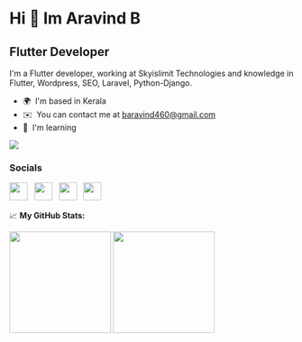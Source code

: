 
Hi 👋 Im Aravind B
=============================

Flutter Developer
----------------------------------

I'm a Flutter developer, working at Skyislimit Technologies and knowledge in Flutter, Wordpress, SEO, Laravel, Python-Django.

* 🌍  I'm based in Kerala
* ✉️  You can contact me at [baravind460@gmail.com](mailto:baravind460@gmail.com)
* 🧠  I'm learning

![](https://komarev.com/ghpvc/?username=aravind-b-dev)  

### Socials

<a href="https://github.com/aravind-b-dev" target="_blank" rel="noreferrer"><img src="https://raw.githubusercontent.com/danielcranney/readme-generator/main/public/icons/socials/github.svg" width="32" height="32" /></a> &nbsp; <a href="https://www.instagram.com/_aravind_b._/" target="_blank" rel="noreferrer"><img src="https://raw.githubusercontent.com/danielcranney/readme-generator/main/public/icons/socials/instagram.svg" width="32" height="32" /></a> &nbsp; <a href="https://www.linkedin.com/in/aravind-b-3863611b6/" target="_blank" rel="noreferrer"><img src="https://raw.githubusercontent.com/danielcranney/readme-generator/main/public/icons/socials/linkedin.svg" width="32" height="32" /></a> &nbsp; <a href="https://stackoverflow.com/users/15074376/aravind-b" target="_blank" rel="noreferrer"><img src="https://raw.githubusercontent.com/danielcranney/readme-generator/main/public/icons/socials/stackoverflow.svg" width="32" height="32" /></a> </p>

📈 **My GitHub Stats:**



<p>
  <img height="180em" src="https://github-readme-stats.vercel.app/api?username=aravind-b-dev&show_icons=true&hide_border=true&&count_private=true&include_all_commits=true" />
  <img height="180em" src="https://github-readme-stats.vercel.app/api/top-langs/?username=aravind-b-dev&exclude_repo=KNN-Image-Classification&show_icons=true&hide_border=true&layout=compact&langs_count=8"/>
</p> 




<!--
## 💼 Skills

![](https://img.shields.io/badge/Code-Flutter-informational?style=flat&logo=flutter&logoColor=white&color=4AB197)
![](https://img.shields.io/badge/Code-Dart-informational?style=flat&logo=dart&logoColor=white&color=4AB197)
![](https://img.shields.io/badge/Code-Wordpress-informational?style=flat&logo=wordpress&logoColor=white&color=4AB197)
![](https://img.shields.io/badge/Code-Laravel-informational?style=flat&logo=laravel&logoColor=white&color=4AB197)
![](https://img.shields.io/badge/Tool-Git-informational?style=flat&logo=git&logoColor=white&color=4AB197)
![](https://img.shields.io/badge/Tool-Postman-informational?style=flat&logo=postman&logoColor=white&color=4AB197)
![](https://img.shields.io/badge/Tool-Trello-informational?style=flat&logo=trello&logoColor=white&color=4AB197)
![](https://img.shields.io/badge/Tool-AdbobeXd-informational?style=flat&logo=adobexd&logoColor=white&color=4AB197)
![](https://img.shields.io/badge/Code-Python-informational?style=flat&logo=python&logoColor=white&color=4AB197)
![](https://img.shields.io/badge/Code-Django-informational?style=flat&logo=django&logoColor=white&color=4AB197)
![](https://img.shields.io/badge/Tool-AndroidStudio-informational?style=flat&logo=androidstudio&logoColor=white&color=4AB197)
![](https://img.shields.io/badge/Tool-XCode-informational?style=flat&logo=xcode&logoColor=white&color=4AB197)
![](https://img.shields.io/badge/Code-Android-informational?style=flat&logo=android&logoColor=white&color=4AB197)
![](https://img.shields.io/badge/Code-iOS-informational?style=flat&logo=ios&logoColor=white&color=4AB197)
![](https://img.shields.io/badge/Code-MySQL-informational?style=flat&logo=MySQL&logoColor=white&color=4AB197)
![](https://img.shields.io/badge/Tool-GitHub-informational?style=flat&logo=GitHub&logoColor=white&color=4AB197)
![](https://img.shields.io/badge/Tool-GitLab-informational?style=flat&logo=GitLab&logoColor=white&color=4AB197)
![](https://img.shields.io/badge/Tool-Bitbucket-informational?style=flat&logo=Bitbucket&logoColor=white&color=4AB197)

<details>
<summary>More Skills</summary>
<br>

![](https://img.shields.io/badge/Code-HTML-informational?style=flat&logo=html-CSS&logoColor=white&color=7a57d1)
![](https://img.shields.io/badge/Style-CSS-informational?style=flat&logo=css3&logoColor=white&color=7a57d1)
![](https://img.shields.io/badge/Style-JavaScript-informational?style=flat&logo=javascript&logoColor=white&color=7a57d1)
![](https://img.shields.io/badge/Style-BootStrap-informational?style=flat&logo=bootstrap&logoColor=white&color=7a57d1)

<br>

![](https://img.shields.io/badge/IDE-VisualStudio-informational?style=flat&logo=visualstudio&logoColor=white&color=fd0054)
![](https://img.shields.io/badge/IDE-AndroidStudio-informational?style=flat&logo=AndroidStudio&logoColor=white&color=fd0054)
![](https://img.shields.io/badge/IDE-XCode-informational?style=flat&logo=XCode&logoColor=white&color=fd0054)
![](https://img.shields.io/badge/IDE-Sublime-informational?style=flat&logo=sublime-text&logoColor=white&color=fd0054)
![](https://img.shields.io/badge/IDE-PyCharm-informational?style=flat&logo=PyCharm&logoColor=white&color=fd0054)
![](https://img.shields.io/badge/IDE-PhpStorm-informational?style=flat&logo=PhpStorm&logoColor=white&color=fd0054)

<br>

![](https://img.shields.io/badge/Tool-XAMPP-informational?style=flat&logo=XAMPP&logoColor=white&color=a56cc1)
![](https://img.shields.io/badge/Tool-WampServer-informational?style=flat&logo=WampServer&logoColor=white&color=a56cc1)
![](https://img.shields.io/badge/Tool-phpMyAdmin-informational?style=flat&logo=phpMyAdmin&logoColor=white&color=a56cc1)
  
</details>

<br>
-->

<!--
**aravind-b-dev/aravind-b-dev** is a ✨ _special_ ✨ repository because its `README.md` (this file) appears on your GitHub profile.

Here are some ideas to get you started:

- 🔭 I’m currently working on ...
- 🌱 I’m currently learning ...
- 👯 I’m looking to collaborate on ...
- 🤔 I’m looking for help with ...
- 💬 Ask me about ...
- 📫 How to reach me: ...
- 😄 Pronouns: ...
- ⚡ Fun fact: ...
-->
